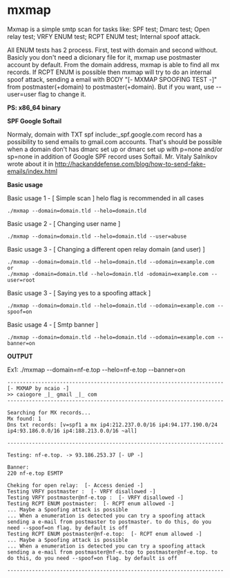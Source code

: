 # mxmap

Mxmap is a simple smtp scan for tasks like:
SPF test;
Dmarc test;
Open relay test;
VRFY ENUM test;
RCPT ENUM test;
Internal spoof attack.

All ENUM tests has 2 process. First, test with domain and second without. Basicly you don't need a dicionary file for it, mxmap use postmaster account by default. From the domain address, mxmap is able to find all mx records. If RCPT ENUM is possible then mxmap will try to do an internal spoof attack, sending a email with BODY "[- MXMAP SPOOFING TEST -]" from postmaster(+domain) to postmaster(+domain). But if you want, use --user=user flag to change it.

**PS: x86_64 binary**

**SPF Google Softail**

Normaly, domain with TXT spf include:_spf.google.com record has a possibility to send emails to gmail.com accounts. That's should be possible when a domain don't has dmarc set up or dmarc set up with p=none and/or sp=none in addition of Google SPF record uses Softail. Mr. Vitaly Salnikov wrote about it in http://hackanddefense.com/blog/how-to-send-fake-emails/index.html

**Basic usage** 

Basic usage 1 - [ Simple scan ]
helo flag is recommended in all cases

~~~~
./mxmap --domain=domain.tld --helo=domain.tld
~~~~

Basic usage 2 - [ Changing user name ]

~~~~
./mxmap --domain=domain.tld --helo=domain.tld --user=abuse
~~~~

Basic usage 3 - [ Changing a different open relay domain (and user) ]

~~~~
./mxmap --domain=domain.tld --helo=domain.tld --odomain=example.com
or
./mxmap -domain=domain.tld --helo=domain.tld -odomain=example.com --user=root
~~~~

Basic usage 3 - [ Saying yes to a spoofing attack ]

~~~~
./mxmap --domain=domain.tld --helo=domain.tld --odomain=example.com --spoof=on
~~~~

Basic usage 4 - [ Smtp banner ]

~~~~
./mxmap --domain=domain.tld --helo=domain.tld --odomain=example.com --banner=on
~~~~

**OUTPUT**

Ex1: ./mxmap --domain=nf-e.top --helo=nf-e.top --banner=on

~~~~
----------------------------------------------------------------------
[- MXMAP by ncaio -]
>> caiogore _|_ gmail _|_ com
----------------------------------------------------------------------

Searching for MX records...
Mx found: 1
Dns txt records: [v=spf1 a mx ip4:212.237.0.0/16 ip4:94.177.190.0/24 ip4:93.186.0.0/16 ip4:188.213.0.0/16 ~all]

----------------------------------------------------------------------

Testing: nf-e.top. -> 93.186.253.37 [- UP -]

Banner:
220 nf-e.top ESMTP

Cheking for open relay:  [- Access denied -]
Testing VRFY postmaster :  [- VRFY disallowed -]
Testing VRFY postmaster@nf-e.top :  [- VRFY disallowed -]
Testing RCPT ENUM postmaster:  [- RCPT enum allowed -]
... Maybe a Spoofing attack is possible
... When a enumeration is detected you can try a spoofing attack sending a e-mail from postmaster to postmaster. to do this, do you need --spoof=on flag. by default is off
Testing RCPT ENUM postmaster@nf-e.top:  [- RCPT enum allowed -]
... Maybe a Spoofing attack is possible
... When a enumeration is detected you can try a spoofing attack sending a e-mail from postmaster@nf-e.top to postmaster@nf-e.top. to do this, do you need --spoof=on flag. by default is off

----------------------------------------------------------------------
~~~~
